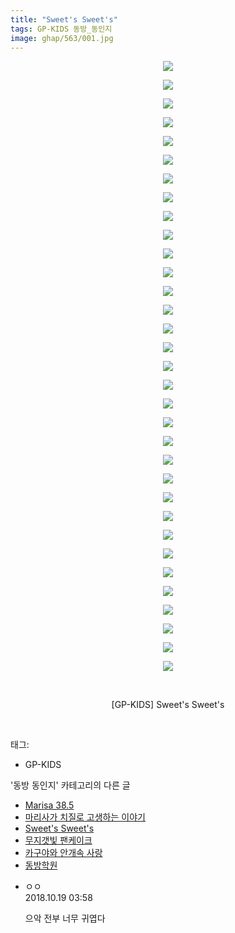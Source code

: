```yaml
---
title: "Sweet's Sweet's"
tags: GP-KIDS 동방_동인지
image: ghap/563/001.jpg
---
```

<div class="article">
<p style="text-align: center; clear: none; float: none;"><img src="{{ site.nasurl }}/ghap/563/001.jpg"/></p>
<p style="text-align: center; clear: none; float: none;"><img src="{{ site.nasurl }}/ghap/563/002.jpg"/></p>
<p style="text-align: center; clear: none; float: none;"><img src="{{ site.nasurl }}/ghap/563/003.jpg"/></p>
<p style="text-align: center; clear: none; float: none;"><img src="{{ site.nasurl }}/ghap/563/004.jpg"/></p>
<p style="text-align: center; clear: none; float: none;"><img src="{{ site.nasurl }}/ghap/563/005.jpg"/></p>
<p style="text-align: center; clear: none; float: none;"><img src="{{ site.nasurl }}/ghap/563/006.jpg"/></p>
<p style="text-align: center; clear: none; float: none;"><img src="{{ site.nasurl }}/ghap/563/007.jpg"/></p>
<p style="text-align: center; clear: none; float: none;"><img src="{{ site.nasurl }}/ghap/563/008.jpg"/></p>
<p style="text-align: center; clear: none; float: none;"><img src="{{ site.nasurl }}/ghap/563/009.jpg"/></p>
<p style="text-align: center; clear: none; float: none;"><img src="{{ site.nasurl }}/ghap/563/010.jpg"/></p>
<p style="text-align: center; clear: none; float: none;"><img src="{{ site.nasurl }}/ghap/563/011.jpg"/></p>
<p style="text-align: center; clear: none; float: none;"><img src="{{ site.nasurl }}/ghap/563/012.jpg"/></p>
<p style="text-align: center; clear: none; float: none;"><img src="{{ site.nasurl }}/ghap/563/013.jpg"/></p>
<p style="text-align: center; clear: none; float: none;"><img src="{{ site.nasurl }}/ghap/563/014.jpg"/></p>
<p style="text-align: center; clear: none; float: none;"><img src="{{ site.nasurl }}/ghap/563/015.jpg"/></p>
<p style="text-align: center; clear: none; float: none;"><img src="{{ site.nasurl }}/ghap/563/016.jpg"/></p>
<p style="text-align: center; clear: none; float: none;"><img src="{{ site.nasurl }}/ghap/563/017.jpg"/></p>
<p style="text-align: center; clear: none; float: none;"><img src="{{ site.nasurl }}/ghap/563/018.jpg"/></p>
<p style="text-align: center; clear: none; float: none;"><img src="{{ site.nasurl }}/ghap/563/019.jpg"/></p>
<p style="text-align: center; clear: none; float: none;"><img src="{{ site.nasurl }}/ghap/563/020.jpg"/></p>
<p style="text-align: center; clear: none; float: none;"><img src="{{ site.nasurl }}/ghap/563/021.jpg"/></p>
<p style="text-align: center; clear: none; float: none;"><img src="{{ site.nasurl }}/ghap/563/022.jpg"/></p>
<p style="text-align: center; clear: none; float: none;"><img src="{{ site.nasurl }}/ghap/563/023.jpg"/></p>
<p style="text-align: center; clear: none; float: none;"><img src="{{ site.nasurl }}/ghap/563/024.jpg"/></p>
<p style="text-align: center; clear: none; float: none;"><img src="{{ site.nasurl }}/ghap/563/025.jpg"/></p>
<p style="text-align: center; clear: none; float: none;"><img src="{{ site.nasurl }}/ghap/563/026.jpg"/></p>
<p style="text-align: center; clear: none; float: none;"><img src="{{ site.nasurl }}/ghap/563/027.jpg"/></p>
<p style="text-align: center; clear: none; float: none;"><img src="{{ site.nasurl }}/ghap/563/028.jpg"/></p>
<p style="text-align: center; clear: none; float: none;"><img src="{{ site.nasurl }}/ghap/563/029.jpg"/></p>
<p style="text-align: center; clear: none; float: none;"><img src="{{ site.nasurl }}/ghap/563/030.jpg"/></p>
<p style="text-align: center; clear: none; float: none;"><img src="{{ site.nasurl }}/ghap/563/031.jpg"/></p>
<p style="text-align: center; clear: none; float: none;"><img src="{{ site.nasurl }}/ghap/563/032.jpg"/></p>
<p style="text-align: center; clear: none; float: none;"><img src="{{ site.nasurl }}/ghap/563/033.jpg"/></p>
<p style="text-align: center; clear: none; float: none;"><br/></p>
<p style="text-align: center; clear: none; float: none;">[GP-KIDS] Sweet's Sweet's</p>
<p><br/></p>
</div><div class="tagTrail">
<p>태그: </p>
<ul>
<li>GP-KIDS</li>
</ul>
</div><div class="another">
<p>'동방 동인지' 카테고리의 다른 글</p>
<ul>
<li><a href="/2016-06-26-ghap_565">Marisa 38.5</a></li>
<li><a href="/2016-06-26-ghap_564">마리사가 치질로 고생하는 이야기</a></li>
<li><a href="/2016-06-26-ghap_563">Sweet's Sweet's</a></li>
<li><a href="/2016-06-25-ghap_562">무지갯빛 팬케이크</a></li>
<li><a href="/2016-06-25-ghap_561">카구야와 안개속 사랑</a></li>
<li><a href="/2016-06-25-ghap_560">동방학원</a></li>
</ul>
</div><div class="cb_module cb_fluid">
<div class="cb_wrt cb_profile">
<div class="comment">
<ul>
<li class="cb_thumb_off" id="comment15358065">
<div class="cb_comment_area">
<div class="cb_info_area">
<div class="cb_section">
<span class="cb_nick_name">ㅇㅇ</span>
</div>
<div class="cb_section">
<span class="cb_date">2018.10.19 03:58 </span>
</div>
</div>
<div class="cb_dsc_comment">
<p class="cb_dsc">
											으악 전부 너무 귀엽다
										</p>
</div>
</div></li>
</ul>
</div>
</div><!-- commentList close -->
</div>